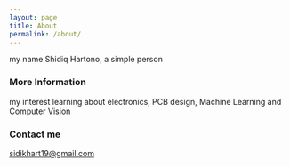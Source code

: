 ```yaml
---
layout: page
title: About
permalink: /about/
---
```

my name Shidiq Hartono, a simple person

### More Information
my interest learning about electronics, PCB design, Machine Learning and Computer Vision


### Contact me

[sidikhart19@gmail.com](mailto:sidikhart19@gmail.com)
